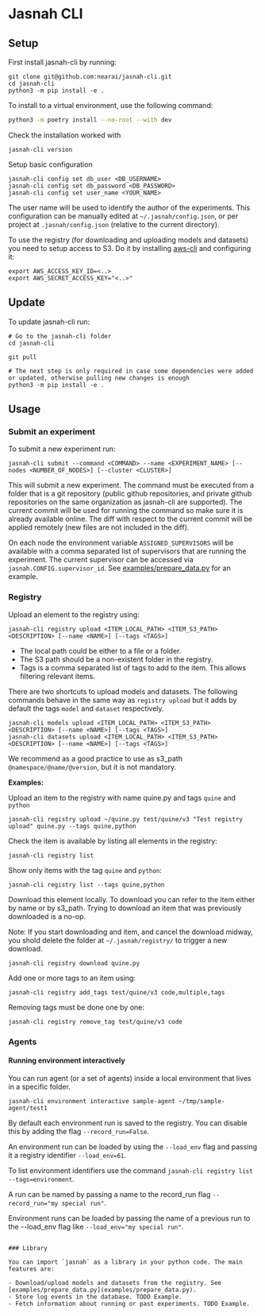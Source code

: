 # Jasnah CLI

## Setup

First install jasnah-cli by running:

```
git clone git@github.com:nearai/jasnah-cli.git
cd jasnah-cli
python3 -m pip install -e .
```

To install to a virtual environment, use the following command:

```bash
python3 -m poetry install --no-root --with dev
```

Check the installation worked with

```
jasnah-cli version
```

Setup basic configuration

```
jasnah-cli config set db_user <DB_USERNAME>
jasnah-cli config set db_password <DB_PASSWORD>
jasnah-cli config set user_name <YOUR_NAME>
```

The user name will be used to identify the author of the experiments.
This configuration can be manually edited at `~/.jasnah/config.json`, or per project at `.jasnah/config.json` (relative to the current directory).

To use the registry (for downloading and uploading models and datasets) you need to setup access to S3. Do it by installing [aws-cli](https://docs.aws.amazon.com/cli/latest/userguide/cli-chap-getting-started.html) and configuring it:

```
export AWS_ACCESS_KEY_ID=<..>
export AWS_SECRET_ACCESS_KEY="<..>"
```

## Update

To update jasnah-cli run:

```
# Go to the jasnah-cli folder
cd jasnah-cli

git pull

# The next step is only required in case some dependencies were added or updated, otherwise pulling new changes is enough
python3 -m pip install -e .
```

## Usage

### Submit an experiment

To submit a new experiment run:

```
jasnah-cli submit --command <COMMAND> --name <EXPERIMENT_NAME> [--nodes <NUMBER_OF_NODES>] [--cluster <CLUSTER>]
```

This will submit a new experiment. The command must be executed from a folder that is a git repository (public github repositories, and private github repositories on the same organization as jasnah-cli are supported).
The current commit will be used for running the command so make sure it is already available online. The diff with respect to the current commit will be applied remotely (new files are not included in the diff).

On each node the environment variable `ASSIGNED_SUPERVISORS` will be available with a comma separated list of supervisors that are running the experiment. The current supervisor can be accessed via `jasnah.CONFIG.supervisor_id`. See [examples/prepare_data.py](examples/prepare_data.py) for an example.

### Registry

Upload an element to the registry using:

```
jasnah-cli registry upload <ITEM_LOCAL_PATH> <ITEM_S3_PATH> <DESCRIPTION> [--name <NAME>] [--tags <TAGS>]
```

- The local path could be either to a file or a folder.
- The S3 path should be a non-existent folder in the registry.
- Tags is a comma separated list of tags to add to the item. This allows filtering relevant items.

There are two shortcuts to upload models and datasets. The following commands behave in the same way as `registry upload` but it adds by default the tags `model` and `dataset` respectively.

```
jasnah-cli models upload <ITEM_LOCAL_PATH> <ITEM_S3_PATH> <DESCRIPTION> [--name <NAME>] [--tags <TAGS>]
jasnah-cli datasets upload <ITEM_LOCAL_PATH> <ITEM_S3_PATH> <DESCRIPTION> [--name <NAME>] [--tags <TAGS>]
```

We recommend as a good practice to use as s3_path `@namespace/@name/@version`, but it is not mandatory.

**Examples:**

Upload an item to the registry with name quine.py and tags `quine` and `python`

```
jasnah-cli registry upload ~/quine.py test/quine/v3 "Test registry upload" quine.py --tags quine,python
```

Check the item is available by listing all elements in the registry:

```
jasnah-cli registry list
```

Show only items with the tag `quine` and `python`:

```
jasnah-cli registry list --tags quine,python
```

Download this element locally. To download you can refer to the item either by name or by s3_path. Trying to download an item that was previously downloaded is a no-op.

Note: If you start downloading and item, and cancel the download midway, you shold delete the folder at `~/.jasnah/registry/` to trigger a new download.

```
jasnah-cli registry download quine.py
```

Add one or more tags to an item using:

```
jasnah-cli registry add_tags test/quine/v3 code,multiple,tags
```

Removing tags must be done one by one:

```
jasnah-cli registry remove_tag test/quine/v3 code
```

### Agents

#### Running environment interactively

You can run agent (or a set of agents) inside a local environment that lives in a specific folder.

```
jasnah-cli environment interactive sample-agent ~/tmp/sample-agent/test1 
```

By default each environment run is saved to the registry. You can disable this by adding the flag `--record_run=False`.

An environment run can be loaded by using the `--load_env` flag and passing it a registry identifier `--load_env=61`.

To list environment identifiers use the command `jasnah-cli registry list --tags=environment`.

A run can be named by passing a name to the record_run flag `--record_run="my special run"`.

Environment runs can be loaded by passing the name of a previous run to  the --load_env flag like `--load_env="my special run"`.

```

### Library

You can import `jasnah` as a library in your python code. The main features are:

- Download/upload models and datasets from the registry. See [examples/prepare_data.py](examples/prepare_data.py).
- Store log events in the database. TODO Example.
- Fetch information about running or past experiments. TODO Example.
